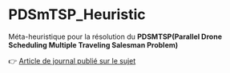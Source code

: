 # PDSmTSP_Heuristic

Méta-heuristique pour la résolution du **PDSMTSP(Parallel Drone Scheduling Multiple Traveling Salesman Problem)**

👉 [Article de journal publié sur le sujet](https://www.sciencedirect.com/science/article/abs/pii/S0377221721006822)
